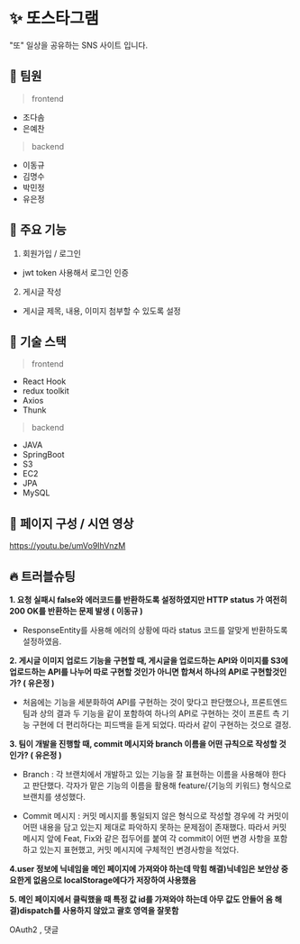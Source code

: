 # ✨ 또스타그램

"또" 일상을 공유하는 SNS 사이트 입니다.

## 👬 팀원
> frontend
 * 조다솜
 * 은예찬
> backend
 * 이동규
 * 김명수
 * 박민정
 * 유은정
 
## 📄 주요 기능

1. 회원가입 / 로그인
 * jwt token 사용해서 로그인 인증
 
2. 게시글 작성
 * 게시글 제목, 내용, 이미지 첨부할 수 있도록 설정

## 🔧 기술 스택
> frontend
 * React Hook
 * redux toolkit
 * Axios
 * Thunk

> backend
 * JAVA
 * SpringBoot
 * S3
 * EC2
 * JPA
 * MySQL

## 🎨 페이지 구성 / 시연 영상
https://youtu.be/umVo9IhVnzM

## 🔥 트러블슈팅
**1. 요청 실패시 false와 에러코드를 반환하도록 설정하였지만 HTTP status 가 여전히 200 OK를 반환하는 문제 발생 ( 이동규 )**
 * ResponseEntity를 사용해 에러의 상황에 따라 status 코드를 알맞게 반환하도록 설정하였음.


**2. 게시글 이미지 업로드 기능을 구현할 때, 게시글을 업로드하는 API와 이미지를 S3에 업로드하는 API를 나누어 따로 구현할 것인가 아니면 합쳐서 하나의 API로 구현할것인가? ( 유은정 )**
 * 처음에는 기능을 세분화하여 API를 구현하는 것이 맞다고 판단했으나, 프론트엔드 팀과 상의 결과 두 기능을 같이 포함하여 하나의 API로 구현하는 것이 프론트 측 기능 구현에 더 편리하다는 피드백을 듣게 되었다. 따라서 같이 구현하는 것으로 결정.


**3. 팀이 개발을 진행할 때, commit 메시지와 branch 이름을 어떤 규칙으로 작성할 것인가? ( 유은정 )**
 * Branch : 각 브랜치에서 개발하고 있는 기능을 잘 표현하는 이름을 사용해야 한다고 판단했다. 각자가 맡은 기능의 이름을 활용해 feature/{기능의 키워드} 형식으로 브랜치를 생성했다.

 * Commit 메시지 : 커밋 메시지를 통일되지 않은 형식으로 작성할 경우에 각 커밋이 어떤 내용을 담고 있는지 제대로 파악하지 못하는 문제점이 존재했다. 따라서 커밋 메시지 앞에 Feat, Fix와 같은 접두어를 붙여 각 commit이 어떤 변경 사항을 포함하고 있는지 표현했고, 커밋 메시지에 구체적인 변경사항을 적었다.

**4.user 정보에 닉네임을 메인 페이지에 가져와야 하는데 막힘 해결)닉네임은 보안상 중요한게 없음으로 localStorage에다가 저장하여 사용했음**

**5. 메인 페이지에서 클릭했을 때 특정 값 id를 가져와야 하는데 아무 값도 안들어 옴 해결)dispatch를 사용하지 않았고 괄호 영역을 잘못함**

OAuth2 , 댓글
